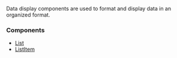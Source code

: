 Data display components are used to format and display data in an organized format.

### Components

- [List](/#/Data%20Display/List)
- [ListItem](/#/Data%20Display/ListItem)
